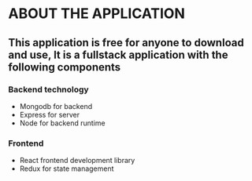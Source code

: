# ABOUT THE APPLICATION
## This application is free for anyone to download and use, It is a fullstack application with the following components
### Backend technology
* Mongodb for backend
* Express for server
* Node for backend runtime

### Frontend
* React frontend development library
* Redux for state management


